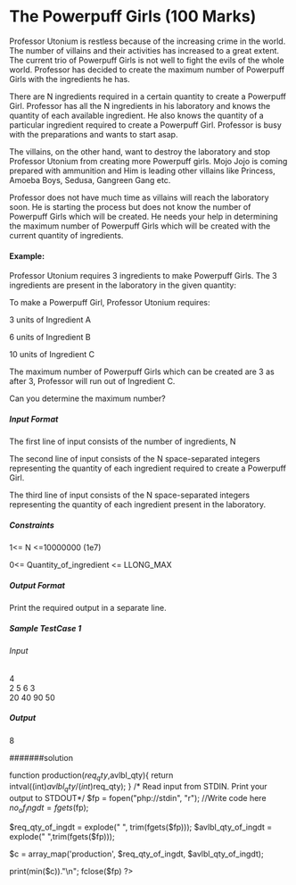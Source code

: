 # The Powerpuff Girls (100 Marks)
Professor Utonium is restless because of the increasing crime in the world. The number of villains and their activities has increased to a great extent. The current trio of Powerpuff Girls is not well to fight the evils of the whole world. Professor has decided to create the maximum number of Powerpuff Girls with the ingredients he has.


There are N ingredients required in a certain quantity to create a Powerpuff Girl. Professor has all the N ingredients in his laboratory and knows the quantity of each available ingredient. He also knows the quantity of a particular ingredient required to create a Powerpuff Girl. Professor is busy with the preparations and wants to start asap.


The villains, on the other hand, want to destroy the laboratory and stop Professor Utonium from creating more Powerpuff girls. Mojo Jojo is coming prepared with ammunition and Him is leading other villains like Princess, Amoeba Boys, Sedusa, Gangreen Gang etc.


Professor does not have much time as villains will reach the laboratory soon. He is starting the process but does not know the number of Powerpuff Girls which will be created. He needs your help in determining the maximum number of Powerpuff Girls which will be created with the current quantity of ingredients. 



#### Example:

Professor Utonium requires 3 ingredients to make Powerpuff Girls. The 3 ingredients are present in the laboratory in the given quantity:


To make a Powerpuff Girl, Professor Utonium requires:

3 units of Ingredient A

6 units of Ingredient B

10 units of Ingredient C

The maximum number of Powerpuff Girls which can be created are 3 as after 3, Professor will run out of Ingredient C.

Can you determine the maximum number?

##### Input Format
The first line of input consists of the number of ingredients, N

The second line of input consists of the N space-separated integers representing the quantity of each ingredient required to create a Powerpuff Girl.

The third line of input consists of the N space-separated integers representing the quantity of each ingredient present in the laboratory.

##### Constraints
1<= N <=10000000 (1e7)

0<= Quantity_of_ingredient <= LLONG_MAX 

##### Output Format
Print the required output in a separate line.

##### Sample TestCase 1
###### Input
4</br>
2 5 6 3 </br>
20 40 90 50 </br>
##### Output
8</br>



#######solution

function production($req_qty,$avlbl_qty){
  return intval((int)$avlbl_qty/(int)$req_qty);
}
  /* Read input from STDIN. Print your output to STDOUT*/
  $fp = fopen("php://stdin", "r");
  //Write code here
  $no_of_ingdt = fgets($fp);
  
  $req_qty_of_ingdt = explode(" ", trim(fgets($fp)));
  $avlbl_qty_of_ingdt = explode(" ",trim(fgets($fp)));
  
  $c = array_map('production', $req_qty_of_ingdt, $avlbl_qty_of_ingdt);
  
  print(min($c))."\n";
  fclose($fp)
?>


